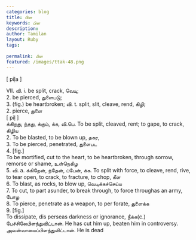 ```yaml
---
categories: blog
title: பிள
keywords: பிள
description: 
author: Tamilan
layout: Ruby
tags: 
 
permalink: பிள
featured: /images/ttak-48.png
---
```

  
[ piḷa ]  
  
VII. வி. i. be split, crack, வெடி;  
2. be pierced, துளைபடு;  
3. (fig.) be heartbroken; வி. t. split, slit, cleave, rend, கிழி;  
2. pierce, துளை  
[ piḷ ]  
க்கிறது, ந்தது, க்கும், க்க, வி.பெ. To be split, cleaved, rent; to gape, to crack, கிழிய  
2. To be blasted, to be blown up, தகர,  
3. To be pierced, penetrated, துளைபட  
4. [fig.]  
To be mortified, cut to the heart, to be heartbroken, through sorrow, remorse or shame, உள்நெகிழ  
5. வி. a. க்கிறேன், ந்தேன், ப்பேன், க்க. To split with force, to cleave, rend, rive, to tear open, to crack, to fracture, to chop, கீள  
6. To blast, as rocks, to blow up, வெடிக்கச்செய்ய  
7. To cut, to part asunder, to break through, to force throughas an army, போழ  
8. To pierce, penetrate as a weapon, to per forate, துளைக்க  
9. [fig.]  
To dissipate, dis perseas darkness or ignorance, நீக்க(c.) பேச்சிலேபிளந்துவிட்டான். He has cut him up, beaten him in controversy. அவன்வாயைப்பிளந்துவிட்டான். He is dead